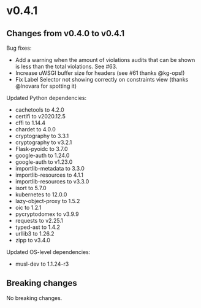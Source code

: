 # v0.4.1

## Changes from v0.4.0 to v0.4.1

Bug fixes:

- Add a warning when the amount of violations audits that can be shown is less than the total violations. See #63.
- Increase uWSGI buffer size for headers (see #61 thanks @kg-ops!)
- Fix Label Selector not showing correctly on constraints view (thanks @lnovara for spotting it)

Updated Python dependencies:

- cachetools to 4.2.0
- certifi to v2020.12.5
- cffi to 1.14.4
- chardet to 4.0.0
- cryptography to 3.3.1
- cryptography to v3.2.1
- Flask-pyoidc to 3.7.0
- google-auth to 1.24.0
- google-auth to v1.23.0
- importlib-metadata to 3.3.0
- importlib-resources to 4.1.1
- importlib-resources to v3.3.0
- isort to 5.7.0
- kubernetes to 12.0.0
- lazy-object-proxy to 1.5.2
- oic to 1.2.1
- pycryptodomex to v3.9.9
- requests to v2.25.1
- typed-ast to 1.4.2
- urllib3 to 1.26.2
- zipp to v3.4.0

Updated OS-level dependencies:

- musl-dev to 1.1.24-r3

## Breaking changes

No breaking changes.
